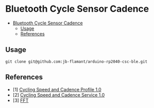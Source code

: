 # Bluetooth Cycle Sensor Cadence

- [Bluetooth Cycle Sensor Cadence](#bluetooth-cycle-sensor-cadence)
  - [Usage](#usage)
  - [References](#references)

## Usage

`git clone git@github.com:jb-flamant/arduino-rp2040-csc-ble.git`

## References

- [1] [Cycling Speed and Cadence Profile 1.0](https://www.bluetooth.com/specifications/specs/cycling-speed-and-cadence-profile-1-0/)
- [2] [Cycling Speed and Cadence Service 1.0](https://www.bluetooth.com/specifications/specs/cycling-speed-and-cadence-service-1-0/)
- [3] [FFT](https://docs.scipy.org/doc/scipy/tutorial/fft.html#fast-fourier-transforms)